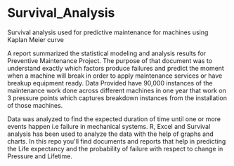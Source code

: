 # Survival_Analysis
Survival analysis used for predictive maintenance for machines using Kaplan Meier curve

A report summarized the statistical modeling and analysis results for Preventive Maintenance Project. The purpose of that document was to understand exactly which factors produce failures and predict the moment when a machine will break in order to apply maintenance services or have breakup equipment ready. 
Data Provided have 90,000 instances of the maintenance work done across different machines in one year that work on 3 pressure points which captures breakdown instances from the installation of those machines.

Data was analyzed to find the expected duration of time until one or more events happen i.e failure in mechanical systems. R, Excel and Survival analysis has been used to analyze the data with the help of graphs and charts. In this repo you'll find documents and reports that help in predicting the Life expectancy and the probability of failure with respect to change in Pressure and Lifetime.

